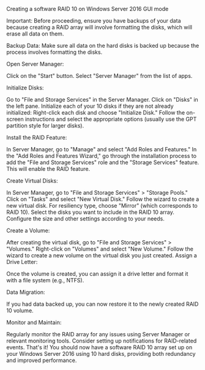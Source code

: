 Creating a software RAID 10 on Windows Server 2016 GUI mode

Important: Before proceeding, ensure you have backups of your data because creating a RAID array will involve formatting the disks, which will erase all data on them.

Backup Data: Make sure all data on the hard disks is backed up because the process involves formatting the disks.

Open Server Manager:

Click on the "Start" button.
Select "Server Manager" from the list of apps.

Initialize Disks:

Go to "File and Storage Services" in the Server Manager.
Click on "Disks" in the left pane.
Initialize each of your 10 disks if they are not already initialized:
Right-click each disk and choose "Initialize Disk."
Follow the on-screen instructions and select the appropriate options (usually use the GPT partition style for larger disks).

Install the RAID Feature:

In Server Manager, go to "Manage" and select "Add Roles and Features."
In the "Add Roles and Features Wizard," go through the installation process to add the "File and Storage Services" role and the "Storage Services" feature. This will enable the RAID feature.

Create Virtual Disks:

In Server Manager, go to "File and Storage Services" > "Storage Pools."
Click on "Tasks" and select "New Virtual Disk."
Follow the wizard to create a new virtual disk.
For resiliency type, choose "Mirror" (which corresponds to RAID 10).
Select the disks you want to include in the RAID 10 array.
Configure the size and other settings according to your needs.

Create a Volume:

After creating the virtual disk, go to "File and Storage Services" > "Volumes."
Right-click on "Volumes" and select "New Volume."
Follow the wizard to create a new volume on the virtual disk you just created.
Assign a Drive Letter:

Once the volume is created, you can assign it a drive letter and format it with a file system (e.g., NTFS).

Data Migration:

If you had data backed up, you can now restore it to the newly created RAID 10 volume.

Monitor and Maintain:

Regularly monitor the RAID array for any issues using Server Manager or relevant monitoring tools.
Consider setting up notifications for RAID-related events.
That's it! You should now have a software RAID 10 array set up on your Windows Server 2016 using 10 hard disks, providing both redundancy and improved performance.